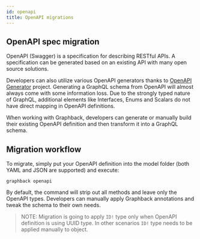 ```yaml
---
id: openapi
title: OpenAPI migrations
---
```


## OpenAPI spec migration

OpenAPI (Swagger) is a specification for describing RESTful APIs.
A specification can be generated based on an existing API with many open source solutions. 

Developers can also utilize various OpenAPI generators thanks to [OpenAPI Generator](https://openapi-generator.tech) project.
Generating a GraphQL schema from OpenAPI will almost always come with some information loss.
Due to the strongly typed nature of GraphQL, additional elements like Interfaces, Enums and Scalars 
do not have direct mapping in OpenAPI definitions. 

When working with Graphback, developers can generate or manually build their existing 
OpenAPI definition and then transform it into a GraphQL schema.

## Migration workflow

To migrate, simply put your OpenAPI definition into the model folder (both YAML and JSON are supported)
and execute:

`graphback openapi` 

By default, the command will strip out all methods and leave only the OpenAPI types.
Developers can manually apply Graphback annotations and tweak the schema to their own needs.

> NOTE: Migration is going to apply `ID!` type only when OpenAPI definition is 
using UUID type. In other scenarios `ID!` type needs to be applied manually to 
object.